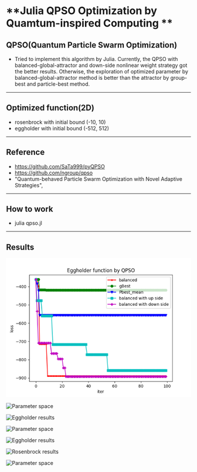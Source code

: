 # **Julia QPSO Optimization by Quamtum-inspired Computing **
  ## **QPSO(Quantum Particle Swarm Optimization)**
  - Tried to implement this algorithm by Julia. Currently, the QPSO with balanced-global-attractor and down-side nonlinear weight strategy got the better results. Otherwise, the exploration of optimized parameter by balanced-global-attractor method is better than the attractor by group-best and particle-best method. 
----
  ## **Optimized function(2D)**
  - rosenbrock with initial bound (-10, 10) 
  - eggholder  with initial bound (-512, 512)
----
  ## **Reference**
  - https://github.com/SaTa999/pyQPSO
  - https://github.com/ngroup/qpso
  - "Quantum-behaved Particle Swarm Optimization with Novel Adaptive Strategies", 
----
  ## **How to work**
  - julia qpso.jl
----
  ## **Results**
  ![Eggholder results](eggholder_loss_compared.png)

  ![Parameter space](https://github.com/double1010x2/Julia/tree/main/QuantumComputing/optimization/quantum_partical_swarm/qpso/eggholder_parameter_space_compared.png)

  ![Eggholder results](https://github.com/double1010x2/Julia/tree/main/QuantumComputing/optimization/quantum_partical_swarm/qpso/rana_loss_compared.png)
  
  ![Parameter space](https://github.com/double1010x2/Julia/tree/main/QuantumComputing/optimization/quantum_partical_swarm/qpso/rana_parameter_space_compared.png)
  
  ![Eggholder results](https://github.com/double1010x2/Julia/tree/main/QuantumComputing/optimization/quantum_partical_swarm/qpso/rana_loss_compared.png)
    
  ![Rosenbrock results](https://github.com/double1010x2/Julia/tree/main/QuantumComputing/optimization/quantum_partical_swarm/qpso/rosenbrock_loss_compared.png)
  
  ![Parameter space](https://github.com/double1010x2/Julia/tree/main/QuantumComputing/optimization/quantum_partical_swarm/qpso/rosenbrock_parameter_space_compared.png)

